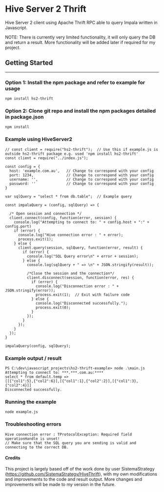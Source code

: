 # Hive Server 2 Thrift
Hive Server 2 client using Apache Thrift RPC able to query Impala written in Javascript.

NOTE: There is currently very limited functionality, it will only query the DB and return a result. More functionality will be added later if required for my project.

## Getting Started
---

### Option 1: Install the npm package and refer to example for usage
```
npm install hs2-thrift 
```

### Option 2: Clone git repo and install the npm packages detailed in package.json
```
npm install 
```

### Example using HiveServer2
```
// const client = require("hs2-thrift");  // Use this if example.js is outside hs2-thrift package e.g. used 'npm install hs2-thrift'
const client = require("../index.js");

const config = {
  host: 'example.com.au',   // Change to correspond with your config
  port: 1234,               // Change to correspond with your config
  username: '',             // Change to correspond with your config
  password: ''              // Change to correspond with your config
}

var sqlQuery = "select * from db.table";  // Example query

const impalaQuery = (config, sqlQuery) => {

  /* Open session and connection */
  client.connect(config, function(error, session) {
    console.log("Attempting to connect to: " + config.host + ":" + config.port)
    if (error) {
      console.log("Hive connection error : " + error);
      process.exit(1);
    } else {
      client.query(session, sqlQuery, function(error, result) {
        if (error) {
          console.log("SQL Query error\n" + error + session);
        } else {
          console.log(sqlQuery + " => \n" + JSON.stringify(result));
  
          /*Close the session and the connection*/
          client.disconnect(session, function(error, res) {
            if (error) {
              console.log("Disconnection error : " + JSON.stringify(error));
              process.exit(1);  // Exit with failure code
            } else {
              console.log("Disconnected successfully.");
              process.exit(0);
            }
          });
        }
      });
    }
  });
}

impalaQuery(config, sqlQuery);
```

### Example output / result
```
PS C:\dev\javascript_projects\hs2-thrift-example> node .\main.js
Attempting to connect to: ***.***.com.au:****
select * from default.temp => 
[[{"col1":5},{"col2":6}],[{"col1":1},{"col2":2}],[{"col1":3},{"col2":4}]]
Disconnected successfully.
```

### Running the example
```
node example.js
```

### Troubleshooting errors
```
Hive connection error : TProtocolException: Required field operationHandle is unset!
// Make sure that the SQL query you are sending is valid and connecting to the correct DB.
```

#### Credits
This project is largely based off of the work done by user SistemaStrategy (https://github.com/SistemaStrategy/HiveThrift), with my own modifications and improvements to the code and result output. More changes and improvements will be made to my version in the future.